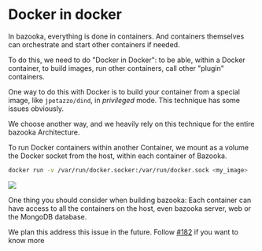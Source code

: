# Docker in docker

In bazooka, everything is done in containers. And containers themselves can orchestrate and start other containers if needed.

To do this, we need to do "Docker in Docker": to be able, within a Docker container, to build images, run other containers, call other "plugin" containers.

One way to do this with Docker is to build your container from a special image, like `jpetazzo/dind`, in *privileged* mode. This technique has some issues obviously.

We choose another way, and we heavily rely on this technique for the entire bazooka Architecture.

To run Docker containers within another Container, we mount as a volume the Docker socket from the host, within each container of Bazooka.

```bash
docker run -v /var/run/docker.socker:/var/run/docker.sock <my_image>
```
![](../../assets/img/docker_in_docker.png)

One thing you should consider when building bazooka: Each container can have access to all the containers on the host, even bazooka server, web or the MongoDB database.

We plan this address this issue in the future. Follow [#182](https://github.com/bazooka-ci/bazooka/issues/182) if you want to know more
